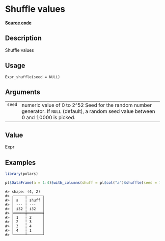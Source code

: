 
# Shuffle values

[**Source code**](https://github.com/pola-rs/r-polars/tree/main/R/expr__expr.R#L2932)

## Description

Shuffle values

## Usage

<pre><code class='language-R'>Expr_shuffle(seed = NULL)
</code></pre>

## Arguments

<table>
<tr>
<td style="white-space: nowrap; font-family: monospace; vertical-align: top">
<code id="Expr_shuffle_:_seed">seed</code>
</td>
<td>
numeric value of 0 to 2^52 Seed for the random number generator. If
<code>NULL</code> (default), a random seed value between 0 and 10000 is
picked.
</td>
</tr>
</table>

## Value

Expr

## Examples

``` r
library(polars)

pl$DataFrame(a = 1:4)$with_columns(shuff = pl$col("a")$shuffle(seed = 1))
```

    #> shape: (4, 2)
    #> ┌─────┬───────┐
    #> │ a   ┆ shuff │
    #> │ --- ┆ ---   │
    #> │ i32 ┆ i32   │
    #> ╞═════╪═══════╡
    #> │ 1   ┆ 2     │
    #> │ 2   ┆ 3     │
    #> │ 3   ┆ 4     │
    #> │ 4   ┆ 1     │
    #> └─────┴───────┘

